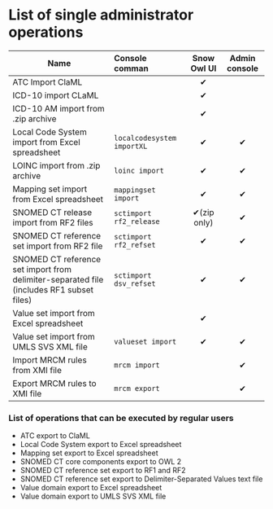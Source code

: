 # List of single administrator operations

| Name | Console comman | Snow Owl UI | Admin console |
| ------- | :-- | :--: | :--: |
| ATC Import ClaML||✔||
|ICD-10 import CLaML||✔||
|ICD-10 AM import from .zip archive||✔||
|Local Code System import from Excel spreadsheet|`localcodesystem importXL`|✔|✔|
|LOINC import from .zip archive|`loinc import`|✔|✔|
|Mapping set import from Excel spreadsheet|`mappingset import`|✔|✔|
|SNOMED CT release import from RF2 files|`sctimport rf2_release`|✔(zip only)|✔|
|SNOMED CT reference set import from RF2 file|`sctimport rf2_refset`|✔|✔|
|SNOMED CT reference set import from delimiter-separated file (includes RF1 subset files)|`sctimport dsv_refset`|✔|✔|
|Value set import from Excel spreadsheet||✔||
|Value set import from UMLS SVS XML file|`valueset import`|✔|✔|
|Import MRCM rules from XMI file|`mrcm import`||✔|
|Export MRCM rules to XMI file|`mrcm export`||✔|

### List of operations that can be executed by regular users

* ATC export to ClaML
* Local Code System export to Excel spreadsheet
* Mapping set export to Excel spreadsheet
* SNOMED CT core components export to OWL 2
* SNOMED CT reference set export to RF1 and RF2
* SNOMED CT reference set export to Delimiter-Separated Values text file
* Value domain export to Excel spreadsheet
* Value domain export to UMLS SVS XML file